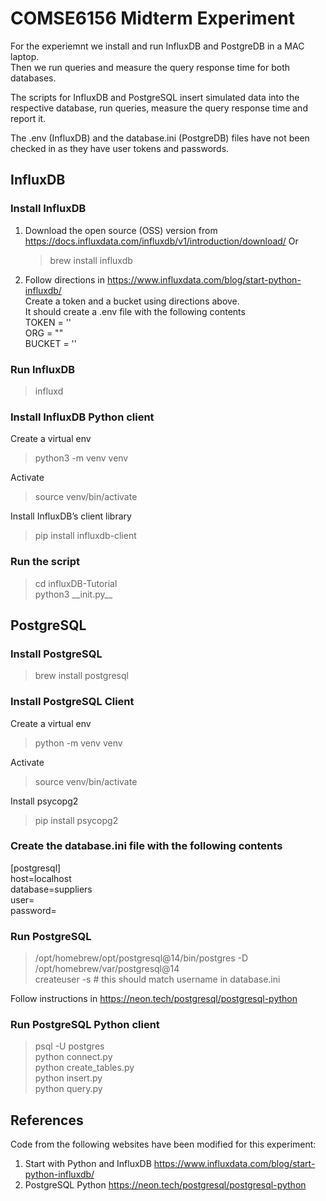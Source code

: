 # COMSE6156 Midterm Experiment
For the experiemnt we install and run InfluxDB and PostgreDB in a MAC laptop.\
Then we run queries and measure the query response time for both databases.

The scripts for InfluxDB and PostgreSQL insert simulated data into the respective database, run queries, measure the query response time and report it.

The .env (InfluxDB) and the database.ini (PostgreDB) files have not been checked in as they have user tokens and passwords.

## InfluxDB
### Install InfluxDB
1. Download the open source (OSS) version from https://docs.influxdata.com/influxdb/v1/introduction/download/
   Or
   > brew install influxdb

2. Follow directions in https://www.influxdata.com/blog/start-python-influxdb/ \
   Create a token and a bucket using directions above.\
   It should create a .env file with the following contents\
   TOKEN = '<Token>'\
   ORG = "<Org>"\
   BUCKET = '<Bucket>'

### Run InfluxDB
   > influxd

### Install InfluxDB Python client
   Create a virtual env
   >python3 -m venv venv

   Activate
   >source venv/bin/activate

   Install InfluxDB’s client library
   >pip install influxdb-client

### Run the script
   >cd influxDB-Tutorial\
   > python3 \_\_init.py\_\_

## PostgreSQL
### Install PostgreSQL
   > brew install postgresql

### Install PostgreSQL Client
   Create a virtual env
   >python -m venv venv

   Activate
   >source venv/bin/activate

   Install psycopg2
   > pip install psycopg2

### Create the database.ini file with the following contents
   [postgresql]\
   host=localhost\
   database=suppliers\
   user=<username>\
   password=<password>

### Run PostgreSQL
   > /opt/homebrew/opt/postgresql@14/bin/postgres -D /opt/homebrew/var/postgresql@14\
   > createuser -s <username> # this should match username in database.ini

   Follow instructions in https://neon.tech/postgresql/postgresql-python

### Run PostgreSQL Python client
   > psql -U postgres\
   > python connect.py\
   > python create_tables.py\
   > python insert.py\
   > python query.py

References
----------
Code from the following websites have been modified for this experiment:
1. Start with Python and InfluxDB https://www.influxdata.com/blog/start-python-influxdb/
2. PostgreSQL Python https://neon.tech/postgresql/postgresql-python
